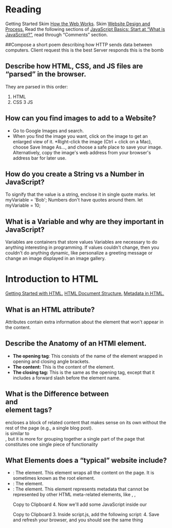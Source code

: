 # Reading
Getting Started
Skim [How the Web Works](https://developer.mozilla.org/en-US/docs/Learn/Getting_started_with_the_web/How_the_Web_works).
Skim [Website Design and Process.](https://developer.mozilla.org/en-US/docs/Learn/Getting_started_with_the_web/What_will_your_website_look_like)
Read the following sections of [JavaScript Basics: Start at “What is JavaScript?”](https://developer.mozilla.org/en-US/docs/Learn/Getting_started_with_the_web/JavaScript_basics), read through “Comments” section.

##Compose a short poem describing how HTTP sends data between computers. 
        Client request
        this is the best
        Server responds
        this is the bomb

## Describe how HTML, CSS, and JS files are “parsed” in the browser.
They are parsed in this order:
1. HTML
2. CSS
3 JS
## How can you find images to add to a Website?

* Go to Google Images and search.
* When you find the image you want, click on the image to get an enlarged view of it.
 *Right-click the image (Ctrl + click on a Mac), choose Save Image As…, and choose a safe place to save your image. Alternatively, copy the image's web address from your browser's address bar for later use.

## How do you create a String vs a Number in JavaScript?
To signify that the value is a string, enclose it in single quote marks.	let myVariable = 'Bob';
Numbers don't have quotes around them. let myVariable = 10;

## What is a Variable and why are they important in JavaScript?
Variables are containers that store values
Variables are necessary to do anything interesting in programming. If values couldn't change, then you couldn't do anything dynamic, like personalize a greeting message or change an image displayed in an image gallery.

# Introduction to HTML
 [Getting Started with HTML.](https://developer.mozilla.org/en-US/docs/Learn/HTML/Introduction_to_HTML/Getting_started)
[HTML Document Structure.](https://developer.mozilla.org/en-US/docs/Learn/HTML/Introduction_to_HTML/Document_and_website_structure)
 [Metadata in HTML.](https://developer.mozilla.org/en-US/docs/Learn/HTML/Introduction_to_HTML/The_head_metadata_in_HTML)

## What is an HTML attribute?
Attributes contain extra information about the element that won't appear in the content.

## Describe the Anatomy of an HTMl element.
* **The opening tag**: This consists of the name of the element  wrapped in opening and closing angle brackets. 
* **The content:** This is the content of the element. 
* **The closing tag:** This is the same as the opening tag, except that it includes a forward slash before the element name. 

## What is the Difference between <article> and <section> element tags?
<article> encloses a block of related content that makes sense on its own without the rest of the page (e.g., a single blog post).
<section> is similar to <article>, but it is more for grouping together a single part of the page that constitutes one single piece of functionality 

## What Elements does a “typical” website include?
* <html></html>: The <html> element. This element wraps all the content on the page. It is sometimes known as the root element.
* <head></head>: The <head> element. 
* <meta charset="utf-8">: The <meta> element. This element represents metadata that cannot be represented by other HTML meta-related elements, like <base>, <link>, <script>, <style> or <title>. 
* <title></title>: The <title> element. 
* <body></body>: The <body> element.

##  How does metadata influence Search Engine Optimization?
Specifying a description that includes keywords relating to the content of your page is useful as it has the potential to make your page appear higher in relevant searches performed in search engines 
## How is the <meta> HTML tag used when specifying metadata?
Metadata is data that describes data, and HTML has an "official" way of adding metadata to a document — the <meta> element.

# How to start to design a Website.
[how to design a website.](https://developer.mozilla.org/en-US/docs/Learn/Common_questions/Thinking_before_coding)

## What is the first step to designing a Website?
1. Planning- What will it do?
2. Sketch out your design
3. Choosing your assets- what content will appear on your webpage ie
    1. Text
    2. Theme Color
    3. Images
    4. Font

## What is the most important question to answer when designing a Website?
What exactly do I want to accomplish?

[HTML Document Structure](https://developer.mozilla.org/en-US/docs/Learn/HTML/Introduction_to_HTML/Document_and_website_structure)

[Semantics.](https://developer.mozilla.org/en-US/docs/Glossary/Semantics)

## Why should you use an <h1> element over a <span> element to display a top level heading?
 the <h1> element gives the text it wraps around the role of a top level heading on your page.
## What are the benefits of using semantic tags in our HTML?
It gives the piece of code meaning.

[What is JavaScript?](https://developer.mozilla.org/en-US/docs/Learn/JavaScript/First_steps/What_is_JavaScript)

## Describe 2 things that require JavaScript in the Browser?
control multimedia, animate images

## How can you add JavaScript to an HTML document?
JavaScript only needs one friend in the world of HTML — the <script> element
### Internal Directions:
1. First of all, make a local copy of our example file apply-javascript.html. Save it in a directory somewhere sensible.
2. Open the file in your web browser and in your text editor. You'll see that the HTML creates a simple web page containing a clickable button.
3. Next, go to your text editor and add the following in your head — just before your closing </head> tag:
<script>
  // JavaScript goes here
</script>
Copy to Clipboard
4. Now we'll add some JavaScript inside our <script> element to make the page do something more interesting 
5. Save your file and refresh the browser — now you should see that when you click the button, a new paragraph is generated and placed below.

### External Directions:

1. First, create a new file in the same directory as your sample HTML file. Call it script.js — make sure it has that .js filename extension, as that's how it is recognized as JavaScript.
2. Replace your current <script> element with the following:
<script src="script.js" defer></script>
 Copy to Clipboard
3. Inside script.js, add the following script:
4. Save and refresh your browser, and you should see the same thing



